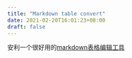 ```yaml
---
title: "Markdown table convert"
date: 2021-02-20T16:01:23+08:00
draft: false
---
```


安利一个很好用的[markdown表格编辑工具](https://tableconvert.com/)